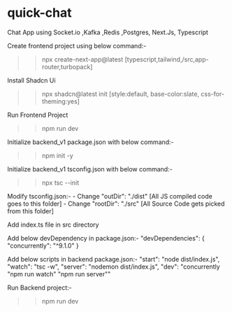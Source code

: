 # quick-chat
Chat App using Socket.io ,Kafka ,Redis ,Postgres, Next.Js, Typescript

Create frontend project using below command:-
>> npx create-next-app@latest [typescript,tailwind,/src,app-router,turbopack]

Install Shadcn Ui
>> npx shadcn@latest init   [style:default, base-color:slate, css-for-theming:yes]

Run Frontend Project
>> npm run dev

Initialize backend_v1 package.json with below command:-
>> npm init -y

Initialize backend_v1 tsconfig.json with below command:-
>> npx tsc --init

Modify tsconfig.json:-
    - Change "outDir": "./dist"  [All JS compiled code goes to this folder]
    - Change "rootDir": "./src"  [All Source Code gets picked from this folder]

Add index.ts file in src directory

Add below devDependency in package.json:-
  "devDependencies": {
    "concurrently": "^9.1.0"
  }

Add below scripts in backend package.json:-
    "start": "node dist/index.js",
    "watch": "tsc -w",
    "server": "nodemon dist/index.js",
    "dev": "concurrently \"npm run watch\" \"npm run server\""

Run Backend project:-
>> npm run dev